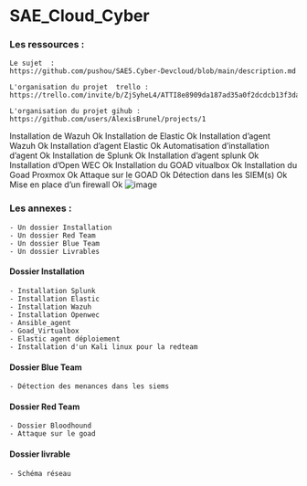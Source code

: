 # SAE_Cloud_Cyber


### Les ressources : 
    
    Le sujet  :  
    https://github.com/pushou/SAE5.Cyber-Devcloud/blob/main/description.md

    L'organisation du projet  trello :
    https://trello.com/invite/b/ZjSyheL4/ATTI8e8909da187ad35a0f2dcdcb13f3da923A1C2DF6/saecybercloud

    L'organisation du projet gihub :
    https://github.com/users/AlexisBrunel/projects/1


Installation de Wazuh	Ok 
Installation de Elastic	Ok 
Installation d’agent Wazuh	Ok 
Installation d’agent Elastic	Ok 
Automatisation d’installation d’agent	Ok 
Installation de Splunk	Ok 
Installation d’agent splunk	Ok 
Installation d’Open WEC	Ok 
Installation du GOAD vitualbox	Ok 
Installation du Goad Proxmox	Ok 
Attaque sur le GOAD	Ok 
Détection dans les SIEM(s)	Ok 
Mise en place d’un firewall 	Ok 
![image](https://github.com/AlexisBrunel/SAE_Cloud_Cyber/assets/97045305/478a6d4f-1efb-43eb-ab70-8d1dfc83e516)















### Les annexes : 
    - Un dossier Installation 
    - Un dossier Red Team 
    - Un dossier Blue Team 
    - Un dossier Livrables 

#### Dossier Installation 
    - Installation Splunk
    - Installation Elastic
    - Installation Wazuh
    - Installation Openwec
    - Ansible_agent
    - Goad_Virtualbox
    - Elastic agent déploiement 
    - Installation d'un Kali linux pour la redteam
    
#### Dossier Blue Team 
    - Détection des menances dans les siems 
#### Dossier Red Team 
    - Dossier Bloodhound
    - Attaque sur le goad
    
#### Dossier livrable 
    - Schéma réseau 


